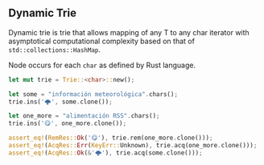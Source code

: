 ## Dynamic Trie

Dynamic trie is trie that allows mapping of any T to any char iterator with asymptotical computational complexity based on that of `std::collections::HashMap`.

Node occurs for each `char` as defined by Rust language.

```rust
let mut trie = Trie::<char>::new();

let some = "información meteorológica".chars();
trie.ins('🌩', some.clone());

let one_more = "alimentación RSS".chars();
trie.ins('😋', one_more.clone());

assert_eq!(RemRes::Ok('😋'), trie.rem(one_more.clone()));
assert_eq!(AcqRes::Err(KeyErr::Unknown), trie.acq(one_more.clone()));
assert_eq!(AcqRes::Ok(&'🌩'), trie.acq(some.clone()));
```
